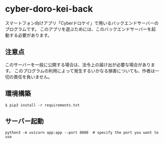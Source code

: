 # cyber-doro-kei-back

スマートフォン向けアプリ「Cyberドロケイ」で用いるバックエンドサーバーのプログラムです。
このアプリを遊ぶためには、このバックエンドサーバーを起動する必要があります。

## 注意点
このサーバーを一般に公開する場合は、法令上の届け出が必要な場合があります。
このプログラムの利用によって発生するいかなる損害についても、作者は一切の責任を負いません。

## 環境構築
```
$ pip3 install -r requirements.txt
```

## サーバー起動
```
python3 -m uvicorn app:app --port 8000  # specify the port you want to use
```

